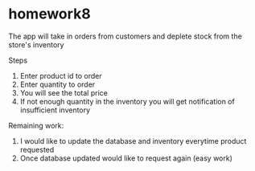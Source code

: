 # homework8
The app will take in orders from customers and deplete stock from the store's inventory

Steps 
1. Enter product id to order 
2. Enter quantity to order 
3. You will see the total price 
4. If not enough quantity in the inventory you will get notification of insufficient inventory 


Remaining work:
1. I would like to update the database and inventory everytime product requested 
2. Once database updated would like to request again (easy work)


